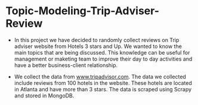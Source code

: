 # Topic-Modeling-Trip-Adviser-Review

* In this project we have decided to randomly collect reviews on Trip adviser website from Hotels 3 stars and Up. 
We wanted to know the main topics that are being discussed. This knowledge can be useful for management or maketing team to improve their day to day activities and have a better business-client relationship. 

* We collect the data from www.tripadvisor.com. The data we collected include reviews from 100 hotels in the website.
These hotels are located in Atlanta and have more than 3 stars. The data is scraped using Scrapy and stored in MongoDB.
